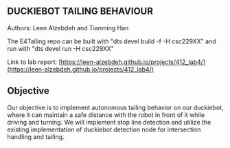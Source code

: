 ## DUCKIEBOT TAILING BEHAVIOUR

Authors: Leen Alzebdeh and Tianming Han

The E4Tailing repo can be built with "dts devel build -f -H csc229XX" and run with "dts devel run -H csc229XX"

Link to lab report: [https://leen-alzebdeh.github.io/projects/412_lab4/](https://leen-alzebdeh.github.io/projects/412_lab4/)

## Objective

Our objective is to implement autonomous tailing behavior on our duckiebot, where it can maintain a safe distance with the robot in front of it while driving and turning. We will implement stop line detection and utilize the existing implementation of duckiebot detection node for intersection handling and tailing.
